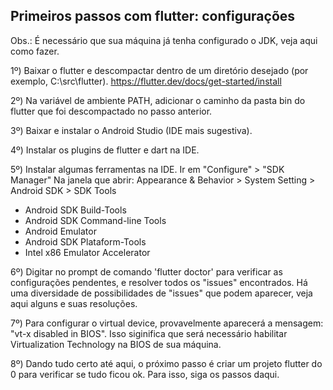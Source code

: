 ## Primeiros passos com flutter: configurações

Obs.: É necessário que sua máquina já tenha configurado o JDK, veja aqui como fazer.

1º) Baixar o flutter e descompactar dentro de um diretório desejado (por exemplo, C:\src\flutter).
  https://flutter.dev/docs/get-started/install

2º) Na variável de ambiente PATH, adicionar o caminho da pasta bin do flutter que foi descompactado no passo anterior.

3º) Baixar e instalar o Android Studio (IDE mais sugestiva).

4º) Instalar os plugins de flutter e dart na IDE.

5º) Instalar algumas ferramentas na IDE.
Ir em "Configure" > "SDK Manager"
Na janela que abrir: Appearance & Behavior > System Setting > Android SDK > SDK Tools
- Android SDK Build-Tools
- Android SDK Command-line Tools
- Android Emulator
- Android SDK Plataform-Tools
- Intel x86 Emulator Accelerator

6º) Digitar no prompt de comando 'flutter doctor' para verificar as configurações pendentes, e resolver todos os "issues" encontrados.
Há uma diversidade de possibilidades de "issues" que podem aparecer, veja aqui alguns e suas resoluções.

7º) Para configurar o virtual device, provavelmente aparecerá a mensagem: "vt-x disabled in BIOS". Isso siginifica que será necessário habilitar Virtualization Technology na BIOS de sua máquina.

8º) Dando tudo certo até aqui, o próximo passo é criar um projeto flutter do 0 para verificar se tudo ficou ok. Para isso, siga os passos daqui.
